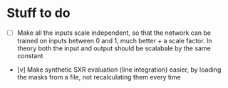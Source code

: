 # Stuff to do

- [ ] Make all the inputs scale independent, so that the network can be trained on inputs between 0 and 1, much better + a scale factor. In theory both the input and output should be scalabale by the same constant
- [v] Make synthetic SXR evaluation (line integration) easier, by loading the masks from a file, not recalculating them every time